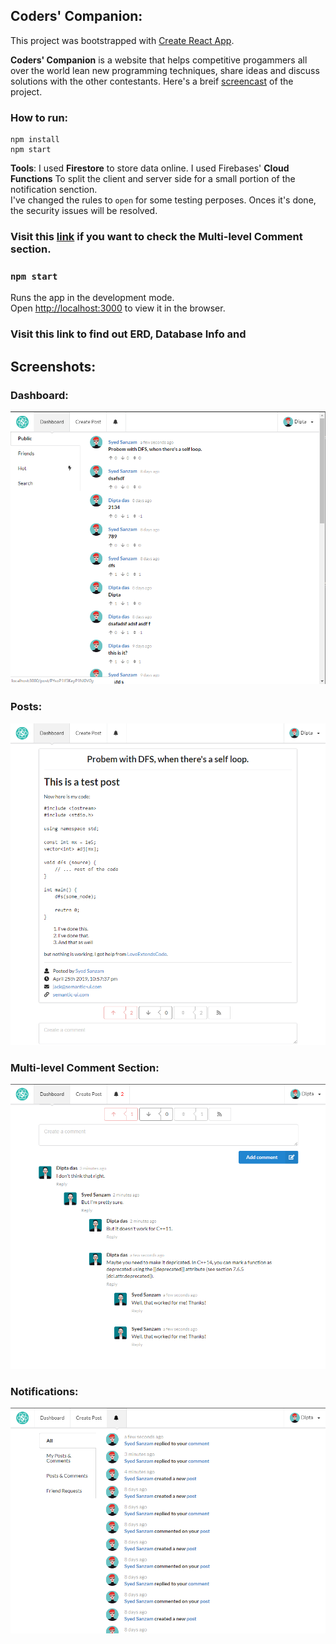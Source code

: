 ## Coders' Companion:

This project was bootstrapped with [Create React App](https://github.com/facebook/create-react-app).

**Coders' Companion** is a website that helps competitive progammers all over the world lean new programming techniques, share ideas and discuss solutions with the other contestants. Here's a breif [screencast](https://drive.google.com/file/d/1nH5X-ZN0Ofoo6ph4jc2NqKJyyJW0MaEP/view?usp=sharing) of the project.

### How to run:

```
npm install
npm start
```

**Tools**: I used **Firestore** to store data online. I used Firebases' **Cloud Functions** To split the client and server side for a small portion of the notification senction.<br>
I've changed the rules to `open` for some testing perposes. Onces it's done, the security issues will be resolved.

### Visit this [link](https://coders-companion-v1.firebaseapp.com/signin) if you want to check the **Multi-level Comment** section.

### `npm start`

Runs the app in the development mode.<br>
Open [http://localhost:3000](http://localhost:3000) to view it in the browser.

### Visit this link to find out ERD, Database Info and 

## Screenshots:

### Dashboard:

![](screenshots/Screenshot_22.png)

### Posts:

![](screenshots/Screenshot_23.png)

### Multi-level Comment Section:

![](screenshots/Screenshot_24.png)

### Notifications:

![](screenshots/Screenshot_25.png)



